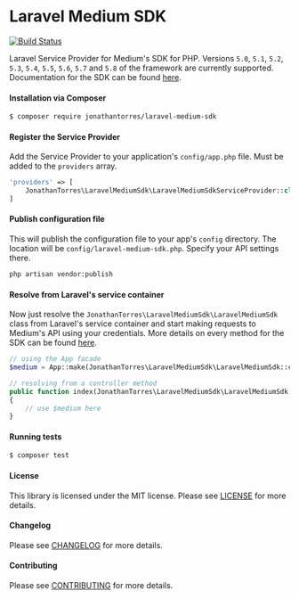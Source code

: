 Laravel Medium SDK
================
[![Build Status](https://travis-ci.com/jonathantorres/laravel-medium-sdk.svg?branch=master)](https://travis-ci.com/jonathantorres/laravel-medium-sdk)

Laravel Service Provider for Medium's SDK for PHP. Versions `5.0`, `5.1`, `5.2`, `5.3`, `5.4`, `5.5`, `5.6`, `5.7` and `5.8` of the framework are currently supported. Documentation for the SDK can be found [here](https://github.com/jonathantorres/medium-sdk-php).

#### Installation via Composer
```bash
$ composer require jonathantorres/laravel-medium-sdk
```

#### Register the Service Provider
Add the Service Provider to your application's `config/app.php` file. Must be added to the `providers` array.
```php
'providers' => [
    JonathanTorres\LaravelMediumSdk\LaravelMediumSdkServiceProvider::class,
]
```

#### Publish configuration file
This will publish the configuration file to your app's `config` directory. The location will be `config/laravel-medium-sdk.php`. Specify your API settings there.
```bash
php artisan vendor:publish
```

#### Resolve from Laravel's service container
Now just resolve the `JonathanTorres\LaravelMediumSdk\LaravelMediumSdk` class from Laravel's service container and start making requests to Medium's API using your credentials. More details on every method for the SDK can be found [here](https://github.com/jonathantorres/medium-sdk-php).
```php
// using the App facade
$medium = App::make(JonathanTorres\LaravelMediumSdk\LaravelMediumSdk::class);

// resolving from a controller method
public function index(JonathanTorres\LaravelMediumSdk\LaravelMediumSdk $medium)
{
    // use $medium here
}
```

#### Running tests
```bash
$ composer test
```

#### License
This library is licensed under the MIT license. Please see [LICENSE](LICENSE.md) for more details.

#### Changelog
Please see [CHANGELOG](CHANGELOG.md) for more details.

#### Contributing
Please see [CONTRIBUTING](CONTRIBUTING.md) for more details.
